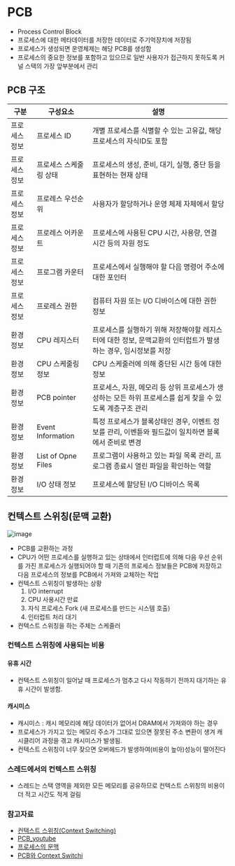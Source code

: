 # PCB
- Process Control Block
- 프로세스에 대한 메타데이터를 저장한 데이터로 주기억장치에 저장됨
- 프로세스가 생성되면 운영체제는 해당 PCB를 생성함
- 프로세스의 중요한 정보를 포함하고 있으므로 일반 사용자가 접근하지 못하도록 커널 스택의 가장 앞부분에서 관리

## PCB 구조
|구분|구성요소|설명|
|---|-------|---|
|프로세스 정보|프로세스 ID|개별 프로세스를 식별할 수 있는 고유값, 해당 프로세스의 자식ID도 포함 |
|프로세스 정보|프로세스 스케줄링 상태|프로세스의 생성, 준비, 대기, 실행, 중단 등을 표현하는 현재 상태 |
|프로세스 정보|프로레스 우선순위|사용자가 할당하거나 운영 체제 자체에서 할당|
|프로세스 정보|프로레스 어카운트|프로세스에 사용된 CPU 시간, 사용량, 연결 시간 등의 자원 정도|
|프로세스 정보|프로그램 카운터|프로세스에서 실행해야 할 다음 명령어 주소에 대한 포인터|
|프로세스 정보|프로레스 권한|컴퓨터 자원 또는 I/O 디바이스에 대한 권한 정보|
|환경 정보|CPU 레지스터|프로세스를 실행하기 위해 저장해야할 레지스터에 대한 정보, 문맥교환의 인터럽트가 발생하는 경우, 임시정보를 저장|
|환경 정보|CPU 스케줄링 정보|CPU 스케줄러에 의해 중단된 시간 등에 대한 정보|
|환경 정보|PCB pointer|프로세스, 자원, 메모리 등 상위 프로세스가 생성하는 모든 하위 프로세스를 쉽게 찾을 수 있도록 계층구조 관리|
|환경 정보|Event Information|특정 프로세스가 블록상태인 경우, 이벤트 정보를 관리, 이벤튿와 필드값이 일치하면 블록에서 준비로 변경|
|환경 정보|List of Opne Files|프로그램이 사용하고 있는 파일 목록 관리, 프로그램 종료시 열린 파일을 확인하는 역할|
|환경 정보|I/O 상태 정보|프로세스에 할당된 I/O 디바이스 목록|

## 컨텍스트 스위칭(문맥 교환)
![image](https://user-images.githubusercontent.com/90097723/194819886-948bc0e0-b27b-4571-9cf1-0224d11bfc10.png)
- PCB를 교환하는 과정
- CPU가 어떤 프로세스를 실행하고 있는 상태에서 인터럽트에 의해 다음 우선 순위를 가진 프로세스가 실행되어야 할 때 기존의 프로세스 정보들은 PCB에 저장하고 다음 프로세스의 정보를 PCB에서 가져와 교체하는 작업
- 컨텍스트 스위칭이 발생하는 상황
  1. I/O interrupt
  2. CPU 사용시간 만료
  3. 자식 프로세스 Fork (새 프로세스를 만드는 시스템 호출)
  4. 인터럽트 처리 대기
- 컨텍스트 스위칭을 하는 주체는 스케줄러

### 컨텍스트 스위칭에 사용되는 비용
#### 유휴 시간
- 컨텍스트 스위칭이 일어날 때 프로세스가 멈추고 다시 작동하기 전까지 대기하는 유휴 시간이 발생함.
#### 캐시미스
- 캐시미스 : 캐시 메모리에 해당 데이터가 없어서 DRAM에서 가져와야 하는 경우
- 프로세스가 가지고 있는 메모리 주소가 그대로 있으면 잘못된 주소 변환이 생겨 캐시클리어 과정을 겪고 캐시미스가 발생됨.
- 컨텍스트 스위칭이 너무 잦으면 오버헤드가 발생하여(비용이 높아)성능이 떨어진다

### 스레드에서의 컨텍스트 스위칭
- 스레드는 스택 영역을 제외한 모든 메모리를 공유하므로 컨텍스트 스위칭의 비용이 더 적고 시간도 적게 걸림

### 참고자료
- [컨택스트 스위칭(Context Switching)](https://www.crocus.co.kr/1364)
- [PCB_youtube](https://www.youtube.com/watch?v=v-bOvvSJiLA)
- [프로세스의 문맥](https://data-engineer.tistory.com/47)
- [PCB와 Context Switchi](https://m.blog.naver.com/adamdoha/222019884898)
